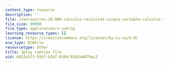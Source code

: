 ```yaml
---
content_type: resource
description: ''
file: /courses/res-18-006-calculus-revisited-single-variable-calculus-fall-2010/6453a1f3593fb24f810db583a4879ac2_dNyLGmiYQY0.srt
file_size: 59990
file_type: application/x-subrip
learning_resource_types: []
license: https://creativecommons.org/licenses/by-nc-sa/4.0/
ocw_type: OCWFile
resourcetype: Other
title: 3play caption file
uid: 6453a1f3-593f-b24f-810d-b583a4879ac2
---
```

